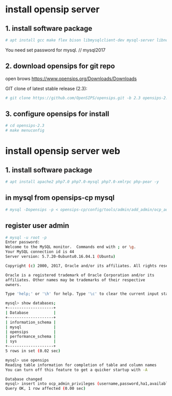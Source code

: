 # install opensip server


## 1. install software package
```sh
# apt install gcc make flex bison libmysqlclient-dev mysql-server libncurses5-dev libncursesw5-dev git vim -y
```
You need set password for mysql.  // mysql2017


## 2. download opensips for git repo
open brows https://www.opensips.org/Downloads/Downloads

GIT clone of latest stable release (2.3):
```sh
# git clone https://github.com/OpenSIPS/opensips.git -b 2.3 opensips-2.3
```
## 3. configure opensips for install
```sh
# cd opensips-2.3
# make menuconfig
``` 


# install opensip server web 

## 1. install software package
```sh
# apt install apache2 php7.0 php7.0-mysql php7.0-xmlrpc php-pear -y
```




## in mysql from opensips-cp mysql

```sh
# mysql -Dopensips -p < opensips-cp/config/tools/admin/add_admin/ocp_admin_privileges.mysql
```
## register user admin 

```sh
# mysql -u root -p
Enter password:
Welcome to the MySQL monitor.  Commands end with ; or \g.
Your MySQL connection id is 44
Server version: 5.7.20-0ubuntu0.16.04.1 (Ubuntu)

Copyright (c) 2000, 2017, Oracle and/or its affiliates. All rights reserved.

Oracle is a registered trademark of Oracle Corporation and/or its
affiliates. Other names may be trademarks of their respective
owners.

Type 'help;' or '\h' for help. Type '\c' to clear the current input statement.

mysql> show databases;
+--------------------+
| Database           |
+--------------------+
| information_schema |
| mysql              |
| opensips           |
| performance_schema |
| sys                |
+--------------------+
5 rows in set (0.02 sec)

mysql> use opensips
Reading table information for completion of table and column names
You can turn off this feature to get a quicker startup with -A

Database changed
mysql> insert into ocp_admin_privileges (username,password,ha1,available_tools,permissions)values('admin', 'admin',md5('admin:admin'),'all','all');
Query OK, 1 row affected (0.00 sec)
```
